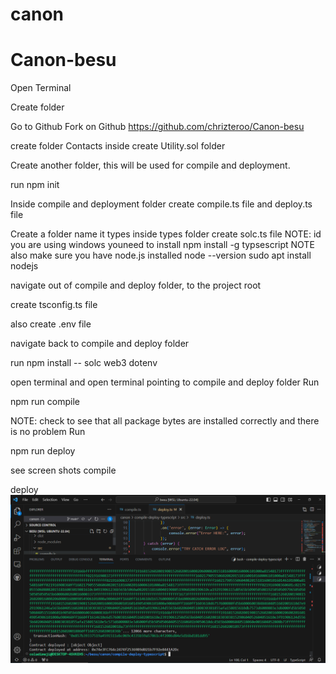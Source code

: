 # canon
# Canon-besu
Open  Terminal

Create folder

Go to Github Fork on Github https://github.com/chrizteroo/Canon-besu

create folder Contacts inside create Utility.sol folder

Create another folder, this will be used for compile and deployment.

run npm init

Inside compile and deployment folder create compile.ts file and deploy.ts file

Create a folder name it types inside types folder create solc.ts file
NOTE: id you are using windows youneed to install
npm install -g typsescript
NOTE also make sure you have node.js installed
node --version
sudo apt install nodejs

navigate out of compile and deploy folder, to the project root

create tsconfig.ts file

also create .env file

navigate back to compile and deploy folder

run npm install -- solc web3 dotenv


open terminal and open terminal pointing to compile and deploy folder
Run 

npm run compile

NOTE: check to see that all package bytes are installed correctly and there is no problem
Run

npm run deploy

see screen shots
compile


deploy
![Alt text](image.png)